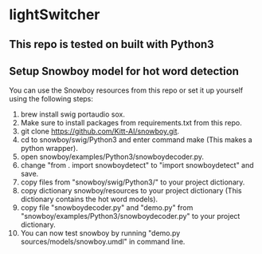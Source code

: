 # lightSwitcher

## This repo is tested on built with Python3

## Setup Snowboy model for hot word detection

You can use the Snowboy resources from this repo or set it up yourself using the following steps:

1. brew install swig portaudio sox.
2. Make sure to install packages from requirements.txt from this repo.
3. git clone <https://github.com/Kitt-AI/snowboy.git>.
4. cd to snowboy/swig/Python3 and enter command make (This makes a python wrapper).
5. open snowboy/examples/Python3/snowboydecoder.py.
6. change "from . import snowboydetect" to "import snowboydetect" and save.
7. copy files from "snowboy/swig/Python3/" to your project dictionary.
8. copy dictionary snowboy/resources to your project dictionary (This dictionary contains the hot word models).
9. copy file "snowboydecoder.py" and "demo.py" from "snowboy/examples/Python3/snowboydecoder.py" to your project dictionary.
10. You can now test snowboy by running "demo.py sources/models/snowboy.umdl" in command line.